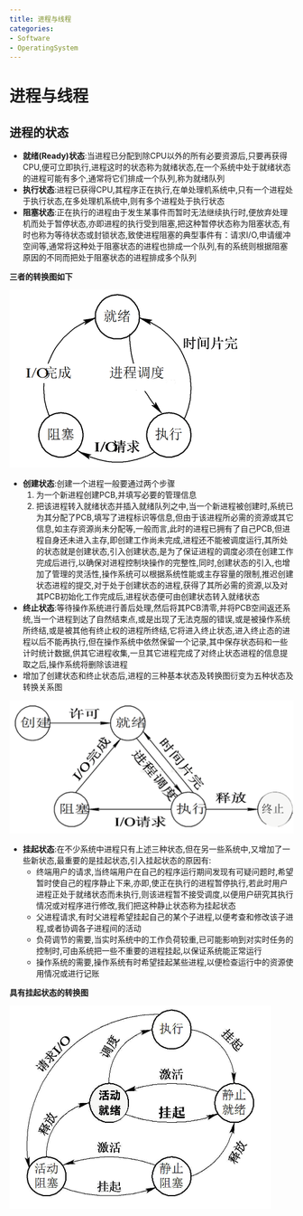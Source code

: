 ```yaml
---
title: 进程与线程
categories:
- Software
- OperatingSystem
---
```

# 进程与线程

## 进程的状态

- **就绪(Ready)状态**:当进程已分配到除CPU以外的所有必要资源后,只要再获得CPU,便可立即执行,进程这时的状态称为就绪状态,在一个系统中处于就绪状态的进程可能有多个,通常将它们排成一个队列,称为就绪队列
- **执行状态**:进程已获得CPU,其程序正在执行,在单处理机系统中,只有一个进程处于执行状态,在多处理机系统中,则有多个进程处于执行状态
- **阻塞状态**:正在执行的进程由于发生某事件而暂时无法继续执行时,便放弃处理机而处于暂停状态,亦即进程的执行受到阻塞,把这种暂停状态称为阻塞状态,有时也称为等待状态或封锁状态,致使进程阻塞的典型事件有：请求I/O,申请缓冲空间等,通常将这种处于阻塞状态的进程也排成一个队列,有的系统则根据阻塞原因的不同而把处于阻塞状态的进程排成多个队列

**三者的转换图如下**

<img src="https://raw.githubusercontent.com/LuShan123888/Files/main/Pictures/20210611123413.png" alt="img" style="zoom:50%;" />

- **创建状态**:创建一个进程一般要通过两个步骤
    1. 为一个新进程创建PCB,并填写必要的管理信息
    2. 把该进程转入就绪状态并插入就绪队列之中,当一个新进程被创建时,系统已为其分配了PCB,填写了进程标识等信息,但由于该进程所必需的资源或其它信息,如主存资源尚未分配等,一般而言,此时的进程已拥有了自己PCB,但进程自身还未进入主存,即创建工作尚未完成,进程还不能被调度运行,其所处的状态就是创建状态,引入创建状态,是为了保证进程的调度必须在创建工作完成后进行,以确保对进程控制块操作的完整性,同时,创建状态的引入,也增加了管理的灵活性,操作系统可以根据系统性能或主存容量的限制,推迟创建状态进程的提交,对于处于创建状态的进程,获得了其所必需的资源,以及对其PCB初始化工作完成后,进程状态便可由创建状态转入就绪状态
- **终止状态**:等待操作系统进行善后处理,然后将其PCB清零,并将PCB空间返还系统,当一个进程到达了自然结束点,或是出现了无法克服的错误,或是被操作系统所终结,或是被其他有终止权的进程所终结,它将进入终止状态,进入终止态的进程以后不能再执行,但在操作系统中依然保留一个记录,其中保存状态码和一些计时统计数据,供其它进程收集,一旦其它进程完成了对终止状态进程的信息提取之后,操作系统将删除该进程
- 增加了创建状态和终止状态后,进程的三种基本状态及转换图衍变为五种状态及转换关系图

<img src="https://raw.githubusercontent.com/LuShan123888/Files/main/Pictures/20210611123448.png" alt="img" style="zoom:50%;" />

- **挂起状态**:在不少系统中进程只有上述三种状态,但在另一些系统中,又增加了一些新状态,最重要的是挂起状态,引入挂起状态的原因有:
    -  终端用户的请求,当终端用户在自己的程序运行期间发现有可疑问题时,希望暂时使自己的程序静止下来,亦即,使正在执行的进程暂停执行,若此时用户进程正处于就绪状态而未执行,则该进程暂不接受调度,以便用户研究其执行情况或对程序进行修改,我们把这种静止状态称为挂起状态
    -  父进程请求,有时父进程希望挂起自己的某个子进程,以便考查和修改该子进程,或者协调各子进程间的活动
    -  负荷调节的需要,当实时系统中的工作负荷较重,已可能影响到对实时任务的控制时,可由系统把一些不重要的进程挂起,以保证系统能正常运行
    -  操作系统的需要,操作系统有时希望挂起某些进程,以便检查运行中的资源使用情况或进行记账

**具有挂起状态的转换图**

<img src="https://raw.githubusercontent.com/LuShan123888/Files/main/Pictures/20210611123425.jpeg" alt="img" style="zoom:50%;" />